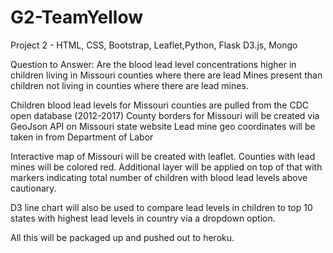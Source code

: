 # G2-TeamYellow
Project 2 - HTML, CSS, Bootstrap, Leaflet,Python, Flask  D3.js, Mongo

Question to Answer: Are the blood lead level concentrations higher in children living in Missouri counties where there are lead Mines present than children not living in counties where there are lead mines. 

Children blood lead levels for Missouri counties are pulled from the CDC open database (2012-2017)
County borders for Missouri will be created via GeoJson API on Missouri state website
Lead mine geo coordinates will be taken in from Department of Labor

Interactive map of Missouri will be created with leaflet. Counties with lead mines will be colored red. Additional layer will be applied on top of that with markers indicating total number of children with blood lead levels above cautionary. 

D3 line chart will also be used to compare lead levels in children to top 10 states with highest lead levels in country via a dropdown option. 

All this will be packaged up and pushed out to heroku. 
